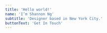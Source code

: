 ```yaml
---
title: 'Hello world!'
name: 'I’m Shannon Ng'
subtitle: 'Designer based in New York City.'
buttonText: 'Get In Touch'
---
```

